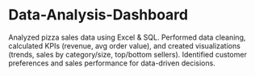 # Data-Analysis-Dashboard
Analyzed pizza sales data using Excel &amp; SQL. Performed data cleaning, calculated KPIs (revenue, avg order value), and created visualizations (trends, sales by category/size, top/bottom sellers). Identified customer preferences and sales performance for data-driven decisions.

